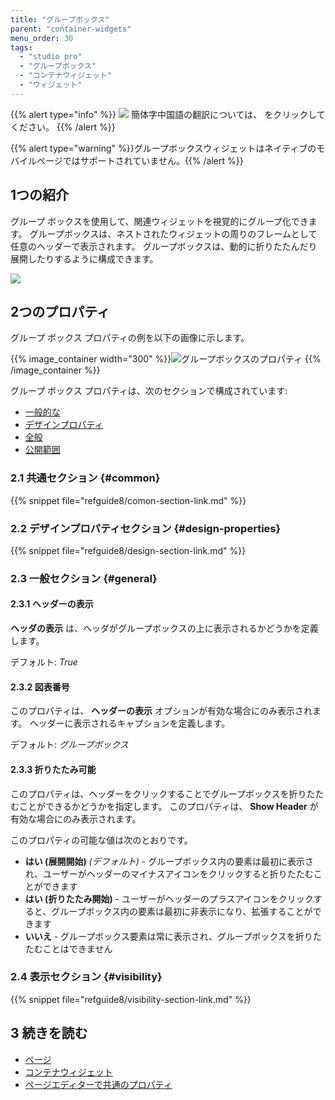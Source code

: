 ```yaml
---
title: "グループボックス"
parent: "container-widgets"
menu_order: 30
tags:
  - "studio pro"
  - "グループボックス"
  - "コンテナウィジェット"
  - "ウィジェット"
---
```


{{% alert type="info" %}}
<img src="attachments/chinese-translation/china.png" style="display: inline-block; margin: 0" /> 簡体字中国語の翻訳については、 [<unk> <unk> <unk>](https://cdn.mendix.tencent-cloud.com/documentation/refguide8/group-box.pdf) をクリックしてください。
{{% /alert %}}

{{% alert type="warning" %}}グループボックスウィジェットはネイティブのモバイルページではサポートされていません。{{% /alert %}}

## 1つの紹介

グループ ボックスを使用して、関連ウィジェットを視覚的にグループ化できます。 グループボックスは、ネストされたウィジェットの周りのフレームとして任意のヘッダーで表示されます。 グループボックスは、動的に折りたたんだり展開したりするように構成できます。

![](attachments/container-widgets/group-box.jpg)

## 2つのプロパティ

グループ ボックス プロパティの例を以下の画像に示します。

{{% image_container width="300" %}}![グループボックスのプロパティ](attachments/container-widgets/group-box-properties.png)
{{% /image_container %}}

グループ ボックス プロパティは、次のセクションで構成されています:

* [一般的な](#common)
* [デザインプロパティ](#design-properties)
* [全般](#general)
* [公開範囲](#visibility)

### 2.1 共通セクション {#common}

{{% snippet file="refguide8/comon-section-link.md" %}}

### 2.2 デザインプロパティセクション {#design-properties}

{{% snippet file="refguide8/design-section-link.md" %}}

### 2.3 一般セクション {#general}

#### 2.3.1 ヘッダーの表示

**ヘッダの表示** は、ヘッダがグループボックスの上に表示されるかどうかを定義します。

デフォルト: *True*

#### 2.3.2 図表番号

このプロパティは、 **ヘッダーの表示** オプションが有効な場合にのみ表示されます。 ヘッダーに表示されるキャプションを定義します。

デフォルト: *グループボックス*

#### 2.3.3 折りたたみ可能

このプロパティは、ヘッダーをクリックすることでグループボックスを折りたたむことができるかどうかを指定します。 このプロパティは、 **Show Header** が有効な場合にのみ表示されます。

このプロパティの可能な値は次のとおりです。

* **はい (展開開始)**  *(デフォルト)* - グループボックス内の要素は最初に表示され、ユーザーがヘッダーのマイナスアイコンをクリックすると折りたたむことができます
* **はい (折りたたみ開始)** - ユーザーがヘッダーのプラスアイコンをクリックすると、グループボックス内の要素は最初に非表示になり、拡張することができます
* **いいえ** - グループボックス要素は常に表示され、グループボックスを折りたたむことはできません

### 2.4 表示セクション {#visibility}

{{% snippet file="refguide8/visibility-section-link.md" %}}

## 3 続きを読む

* [ページ](page)
* [コンテナウィジェット](container-widgets)
* [ページエディターで共通のプロパティ](common-widget-properties)


